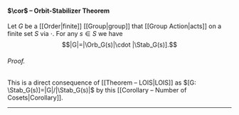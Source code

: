 #### $\cor$ – Orbit-Stabilizer Theorem
Let $G$ be a [[Order|finite]] [[Group|group]] that [[Group Action|acts]] on a finite set $S$ via $\cdot$. For any $s \in S$ we have
$$|G|=|\Orb_G(s)|\cdot |\Stab_G(s)].$$
###### *Proof.* 
This is a direct consequence of [[Theorem – LOIS|LOIS]] as $[G: \Stab_G(s)]=|G|/|\Stab_G(s)|$ by this [[Corollary – Number of Cosets|Corollary]].
***